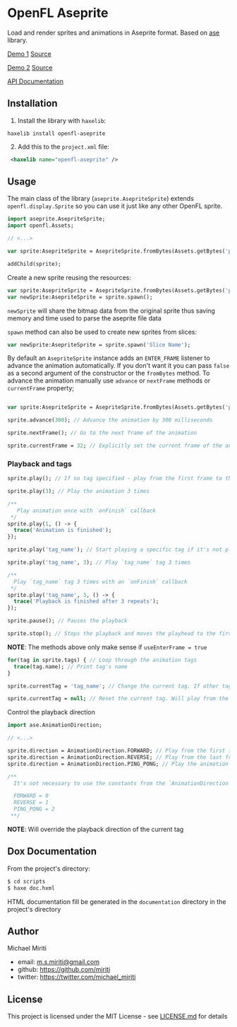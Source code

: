 # OpenFL Aseprite

Load and render sprites and animations in Aseprite format. Based on [ase](https://github.com/miriti/ase) library.

[Demo 1](https://miriti.github.io/openfl-aseprite/examples/aseprite-viewer/Export/html5/bin/index.html) [Source](https://github.com/miriti/openfl-aseprite/tree/master/examples/aseprite-viewer)

[Demo 2](https://miriti.github.io/openfl-aseprite/examples/multiple-sprites/Export/html5/bin/index.html) [Source](https://github.com/miriti/openfl-aseprite/tree/master/examples/multiple-sprites)

[API Documentation](https://miriti.github.io/openfl-aseprite/documentation/index.html)

## Installation

1. Install the library with `haxelib`:

```
haxelib install openfl-aseprite
```

2. Add this to the `project.xml` file:

```xml
 <haxelib name="openfl-aseprite" />
```

## Usage

The main class of the library (`aseprite.AsepriteSprite`) extends `openfl.display.Sprite` so you can use it just like any other OpenFL sprite.

```haxe
import aseprite.AsepriteSprite;
import openfl.Assets;

// <...>

var sprite:AsepriteSprite = AsepriteSprite.fromBytes(Assets.getBytes('path/to/asepriteAsset.aseprite'));

addChild(sprite);
```

Create a new sprite reusing the resources:

```haxe
var sprite:AsepriteSprite = AsepriteSprite.fromBytes(Assets.getBytes('path/to/asepriteAsset.aseprite'));
var newSprite:AsepriteSprite = sprite.spawn();
```

`newSprite` will share the bitmap data from the original sprite thus saving memory and time used to parse the aseprite file data

`spawn` method can also be used to create new sprites from slices:

```haxe
var newSprite:AsepriteSprite = sprite.spawn('Slice Name');
```

By default an `AsepriteSprite` instance adds an `ENTER_FRAME` listener to advance the animation automatically. If you don't want it you can pass `false` as a second argument of the constructor or the `fromBytes` method. To advance the animation manually use `advance` or `nextFrame` methods or `currentFrame` property;

```haxe

var sprite:AsepriteSprite = AsepriteSprite.fromBytes(Assets.getBytes('path/to/asepriteAsset.aseprite'), false); // Won't add an `ENTER_FRAME` listener

sprite.advance(300); // Advance the animation by 300 milliseconds

sprite.nextFrame(); // Go to the next frame of the animation

sprite.currentFrame = 32; // Explicitly set the current frame of the animation

```

### Playback and tags

```haxe
sprite.play(); // If no tag specified - play from the first frame to the end of the animation

sprite.play(3); // Play the animation 3 times

/**
   Play animation once with `onFinish` callback
 */
sprite.play(1, () -> {
  trace('Animation is finished');
});

sprite.play('tag_name'); // Start playing a specific tag if it's not playing already

sprite.play('tag_name', 3); // Play `tag_name` tag 3 times

/**
  Play `tag_name` tag 3 times with an `onFinish` callback
 */
sprite.play('tag_name', 3, () -> {
  trace('Playback is finished after 3 repeats');
});

sprite.pause(); // Pauses the playback

sprite.stop(); // Stops the playback and moves the playhead to the first frame of the animation or the current tag;
```

**NOTE**: The methods above only make sense if `useEnterFrame = true`

```haxe
for(tag in sprite.tags) { // Loop through the animation tags
  trace(tag.name); // Print tag's name
}

sprite.currentTag = 'tag_name'; // Change the current tag. If other tag is currently playing - go to the first frame of the tag and continue playing. If not playing - only moves the playhead to the first frame of the tag.

sprite.currentTag = null; // Reset the current tag. Will play from the very first to the very last frame of the animation
```

Control the playback direction

```haxe
import ase.AnimationDirection;

// <...>

sprite.direction = AnimationDirection.FORWARD; // Play from the first frame to the last one
sprite.direction = AnimationDirection.REVERSE; // Play from the last frame to the first one
sprite.direction = AnimationDirection.PING_PONG; // Play the animation back and forth

/**
  It's not necessary to use the constants from the `AnimationDirection` class. You can use integers instead:

  FORWARD = 0
  REVERSE = 1
  PING_PONG = 2
 **/
```

**NOTE**: Will override the playback direction of the current tag

## Dox Documentation

From the project's directory:

```bash
$ cd scripts
$ haxe doc.hxml
```

HTML documentation fill be generated in the `documentation` directory in the project's directory

## Author

Michael Miriti

- email: m.s.miriti@gmail.com
- github: https://github.com/miriti
- twitter: https://twitter.com/michael_miriti

## License

This project is licensed under the MIT License - see [LICENSE.md](LICENSE.md) for details
